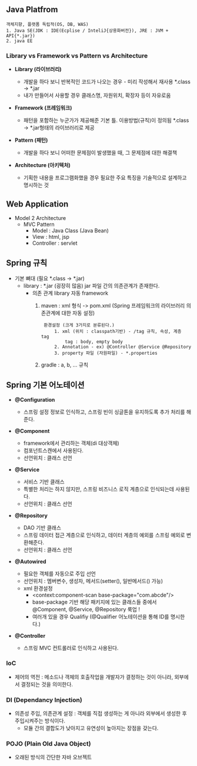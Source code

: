 ## Java Platfrom
	객체지향, 플랫폼 독립적(OS, DB, WAS)
	1. Java SE(JDK : IDE(Ecplise / InteliJ{상용화버전}), JRE : JVM + API{*.jar})
	2. java EE

### Library vs Framework vs Pattern vs Architecture
- **Library (라이브러리)**
  - 개발을 하다 보니 반복적인 코드가 나오는 경우 - 미리 작성해서 재사용 *.class -> *.jar
  - 내가 만들어서 사용할 경우 클래스명, 자원위치, 확장자 등이 자유로움


- **Framework (프레임워크)**
  - 패턴을 포함하는 누군가가 제공해준 기본 틀. 이용방법(규칙)이 정의됨 *.class -> *.jar형태의 라이브러리로 제공


- **Pattern (패턴)**
  - 개발을 하다 보니 어떠한 문제점이 발생했을 때, 그 문제점에 대한 해결책


- **Architecture (아키텍처)**
  - 기획한 내용을 프로그램화했을 경우 필요한 주요 특징을 기술적으로 설계하고 명시하는 것


## Web Application
- Model 2 Architecture
	- MVC Pattern
		- Model : Java Class (Java Bean)
		- View : html, jsp
		- Controller : servlet

## Spring 규칙
- 기본 뼈대 (필요 *.class -> *.jar)
  - library : *.jar (굉장히 많음) jar 파일 간의 의존관계가 존재한다.
      - 의존 관계 library 자동 framework
        1. maven : xml 형식 -> pom.xml (Spring 프레임워크의 라이브러리 의존관계에 대한 자동 설정)
            
                환경설정 (크게 3가지로 분류된다.)
                    1. xml (위치 : classpath기반) - /tag 규칙, 속성, 계층 tag
                        tag : body, empty body
                    2. Annotation - ex) @Controller @Service @Repository
                    3. property 파일 (자원파일) - *.properties
        2. gradle : a, b, ... 규칙

## Spring 기본 어노테이션
- **@Configuration**
  - 스프링 설정 정보로 인식하고, 스프링 빈이 싱글톤을 유지하도록 추가 처리를 해준다.


- **@Component**
  - framework에서 관리하는 객체(di 대상객체)
  - 컴포넌트스캔에서 사용된다.
  - 선언위치 : 클래스 선언
	

- **@Service**
  - 서비스 기반 클래스
  - 특별한 처리는 하지 않지만, 스프링 비즈니스 로직 계층으로 인식되는데 사용된다.
  - 선언위치 : 클래스 선언


- **@Repository**
  - DAO 기반 클래스
  - 스프링 데이터 접근 계층으로 인식하고, 데이터 계층의 예외를 스프링 예외로 변환해준다.
  - 선언위치 : 클래스 선언
	

- **@Autowired**
  - 필요한 객체를 자동으로 주입 선언
  - 선언위치 : 멤버변수, 생성자, 메서드(setter(), 일반메서드() 가능)
  - xml 환경설정 
      - <context:component-scan base-package="com.abcde"/>
      - base-package 기반 해당 패키지에 있는 클래스들 중에서 @Component, @Service, @Repository 룩업 !
      - 여러개 있을 경우 Qualifiy (@Qualifier 어노테이션을 통해 ID를 명시한다.)
		

- **@Controller**
  - 스프링 MVC 컨트롤러로 인식하고 사용된다.

### IoC
- 제어의 역전 : 메소드나 객체의 호출작업을 개발자가 결정하는 것이 아니라, 외부에서 결정되는 것을 의미한다.


### DI (Dependancy Injection)
- 의존성 주입, 의존관계 설정 : 객체를 직접 생성하는 게 아니라 외부에서 생성한 후 주입시켜주는 방식이다.
  - 모듈 간의 결합도가 낮아지고 유연성이 높아지는 장점을 갖는다.
	

### POJO (Plain Old Java Object)
  - 오래된 방식의 간단한 자바 오브젝트